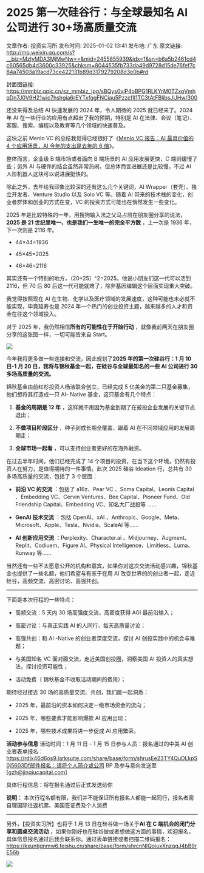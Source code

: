 # 2025 第一次硅谷行：与全球最知名 AI 公司进行 30+场高质量交流

文章作者: 投资实习所
发布时间: 2025-01-02 13:41
发布地: 广东
原文链接: http://mp.weixin.qq.com/s?__biz=MzIyMDA3MjMwNw==&mid=2455855939&idx=1&sn=b6a5b2461cd4c60565db4d3600c33925&chksm=8044535fb733da49d9728d15de76fef7c84a74503a19acd73ce422131b89d3179279208d3e0b#rd

封面图链接: https://mmbiz.qpic.cn/sz_mmbiz_jpg/sBQys0vjP4oBPG1RLKYrM0TZxqVmhqDn7J0V9H21wic7hshgia6rEYTxfggFNCiau5PzzcfII1TC3tAtFBlibsJUHw/300

还没来得及总结 AI 快速发展的 2024 年，令人期待的 2025 就已经来了。2024 年 AI 在一些行业的应用有点超出了我的预期，特别是 AI
在法律、会议（笔记）、客服、搜索、编程以及教育等几个领域的快速普及。

这块之前 Menlo VC 的总结我觉得已经很好了《[Menlo VC 报告：AI 最具价值的 4 个应用场景，AI 今年的支出是去年的 6
倍](https://mp.weixin.qq.com/s?__biz=MzIyMDA3MjMwNw==&mid=2455855441&idx=1&sn=654320b7b5e5f694775cc3eeb52a7bb3&scene=21#wechat_redirect)》。

整体而言，企业级 B 端市场或者面向 B 端场景的 AI 应用发展更快，C 端则缓慢了些；另外 AI
与硬件的结合虽然非常热闹，但总体而言进展还是比较慢，不过 AI 人形机器人这块可以说进展挺快的。

除此之外，去年给我印象比较深的还有这么几个关键词，AI Wrapper（套壳）、独立开发者、Venture Studio 以及 Solo VC 等。随着
AI 带来的技术栈的变化，创业者群体和创业的方式在变，VC 的投资方式可能也在悄然发生一些变化。

2025 年是比较特殊的一年，用搜狗输入法之父马占凯在朋友圈分享的说法，**2025 是 21 世纪里唯一、也是我们一生唯一的完全平方数** ，上一次是
1936 年，下一次则是 2116 年。

  * 44×44=1936

  * 45×45=2025

  * 46×46=2116

其实还有一个特别的地方，（20+25）^2=2025。他说小朋友们这一代可以活到 2116，但 70 后 80
后这一代可能就难了，除非基因编辑这个层面实现重大突破。

我觉得按照现在 AI 在生物、化学以及医疗领域的发展速度，这种可能也未必就不能实现，毕竟延寿也是 2024
年一个热门的创业投资主题，越来越多的人才和资金在往这个领域投入。

对于 2025 年，我仍然相信**所有的可能性在于开始行动** ，就像我前两天在朋友圈分享的这张图一样，一切可能皆来自 Start。

![](https://mmbiz.qpic.cn/sz_mmbiz_jpg/sBQys0vjP4oBPG1RLKYrM0TZxqVmhqDn7aqgDcXd0ZyfPvSYmzCXaeHD42QrRpFIjEwo32563yFjibRj4TBKygw/640?wx_fmt=jpeg&from=appmsg)

今年我将更多做一些连接和交流，因此规划了**2025 年的第一次硅谷行：1 月 10 日-1 月 20 日，我将与锦秋基金一起，在硅谷与全球最知名的一些
AI 公司进行 30 多场高质量的交流。**

锦秋基金由前红杉投资人杨洁联合创立，已经完成 5 亿美金的第二只基金募集，他们想将其打造成一只 AI- Native 基金，这只基金有几个特点：

  1. **基金的周期是 12 年** ，这样就不用因为基金到期了在被投企业发展的关键节点退出；

  2. **不做项目阶段区分** ，种子到成长期全覆盖，跟着 AI 在不同领域应用的发展周期走；

  3. **全球市场一起看** ，可以支持创业者更好的在海外融资。

在过去半年时间，他们已经完成了 14 个项目的投资，在当下这个环境，仍然有投资人在努力，是值得期待的一件事情。此次 2025 硅谷 Ideation
行，总共有 30 多场高质量的交流，包括了 3 个层面：

  * **前沿 VC 的交流** ：包括了 a16z、Pear VC 、Soma Capital、Leonis Capital 、Embedding VC、Cervin Ventures、Bee Capital、Pioneer Fund、Old Friendship Capital、Embedding VC、知名大厂战投等 ……

  * **GenAI 技术交流** ：包括 OpenAI、xAI 、Anthropic、Google、Meta、Microsoft、Apple、Tesla、Nvidia、ScaleAI 等……

  * **AI 创新应用交流** ：Perplexity、Character.ai 、Midjourney、Augment、Replit、Codiuem、Figure AI、Physical Intelligence、Limitless、Luma、Runway 等……

当然还有一些不太愿意公开的机构和嘉宾，如果你对这次交流活动感兴趣，锦秋基金也提供了一些名额，他们希望与有志于在用 AI
改变世界的的创业者一起，走近硅谷，高频交流、高密讨论、高强共创。

* * *

下面是本次行程的一些特点：

  * 高频交流：5 天内 30 场高强度交流，高密度获得 AGI 最前沿输入；

  * 高密讨论：与真正实践 AI 的人同行，每天高质量讨论；

  * 高强共创：和 AI -Native 的创业者深度交流，探讨 AI 创投实践中的机会与难题；

  * 与美国知名 VC 面对面交流，走近美国创投圈，洞察美国 AI 投资人的真实想法，探讨投资可能性；

  * 活动免费（ 锦秋基金不收取活动期间的费用）；

期待经过接近 30 场的高质量交流、共创，我们能一起洞悉：

  * 2025 年，最前沿的资本如何决定一级市场资金的流向；

  * 2025 年，哪些要素才能影响爆款 AI 应用出现；

  * 2025 年，哪些技术成果将进一步促成 AI 应用繁荣。

**活动参与信息** 活动时间：1 月 11 日 - 1 月 15 日参与人员：报名通过的中美 AI
创业者表单报名：https://rdlx46d6os9.larksuite.com/share/base/form/shrusEe23TY4QuDLkpS0j5603Df邮件报名：请将个人简介或公司
BP 及参与意向发送至 [gzh@jinqiucapital.com]

具体行程信息：将在报名通过后正式发送给你

**说明：** 本次行程名额有限，我们并不能保证所有报名人都能一起同行，报名者需自理国际往返机票、美国签证费及个人消费

* * *

另外，【投资实习所】也将于 1 月 13 日在硅谷做一场关于**AI 在 C 端机会的闭门分享和圆桌交流活动**
，如果你刚好也在硅谷做或者想做这方面的事情，欢迎报名，具体信息报名通过后我会联系你。通过表单链接或者扫描二维码报名：https://kxuntjgnmw6.feishu.cn/share/base/form/shrcnNIQoiuxXnzqgJ4bB9rE56b

![](https://mmbiz.qpic.cn/sz_mmbiz_png/sBQys0vjP4oBPG1RLKYrM0TZxqVmhqDnMATkSnDEC42iatia6YyqCYKE2orhbmomccd6hGLUOU2cssIOZc3vT6vg/640?wx_fmt=png&from=appmsg)

